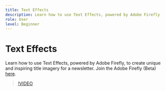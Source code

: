 ```yaml
---
title: Text Effects
description: Learn how to use Text Effects, powered by Adobe Firefly
role: User
level: Beginner
---
```

# Text Effects

Learn how to use Text Effects, powered by Adobe Firefly, to create unique and inspiring title imagery for a newsletter. Join the Adobe Firefly (Beta) [here](https://firefly.adobe.com/).

>[!VIDEO](https://video.tv.adobe.com/v/3420829?quality=12&learn=on&hidetitle=true)
